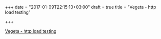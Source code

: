 +++
date = "2017-01-09T22:15:10+03:00"
draft = true
title = "Vegeta - http load testing"

+++

<p><a href="https://github.com/tsenart/vegeta">Vegeta - http load testing</a></p>
